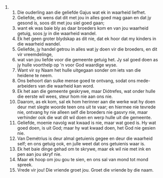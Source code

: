 <ol>
  <li>
    <ol>
      <li>Die ouderling aan die geliefde Gajus wat ek in waarheid liefhet.</li>
      <li>Geliefde, ek wens dat dit met jou in alles goed mag gaan en dat jy gesond is, soos dit met jou siel goed gaan;</li>
      <li>want ek was baie bly as daar broeders kom en van jou waarheid getuig, soos jy in die waarheid wandel.</li>
      <li>Ek het geen groter blydskap as dit nie, dat ek hoor dat my kinders in die waarheid wandel.</li>
      <li>Geliefde, jy handel getrou in alles wat jy doen vir die broeders, en dit vir vreemdelinge,</li>
      <li>wat van jou liefde voor die gemeente getuig het. Jy sal goed doen as jy hulle voorthelp op 'n voor God waardige wyse.</li>
      <li>Want vir sy Naam het hulle uitgegaan sonder om iets van die heidene te neem.</li>
      <li>Ons behoort dan sulke mense goed te ontvang, sodat ons mede-arbeiders van die waarheid kan word.</li>
      <li>Ek het aan die gemeente geskrywe, maar Diótrefes, wat onder hulle die eerste wil wees, steur hom nie aan ons nie.</li>
      <li>Daarom, as ek kom, sal ek hom herinner aan die werke wat hy doen deur met slegte woorde teen ons uit te vaar; en hiermee nie tevrede nie, ontvang hy nie alleen self die broeders nie gasvry nie, maar verhinder ook die wat dit wil doen en werp hulle uit die gemeente.</li>
      <li>Geliefde, moenie navolg wat kwaad is nie, maar wat goed is. Hy wat goed doen, is uit God; maar hy wat kwaad doen, het God nie gesien nie.</li>
      <li>Van Demétrius is deur almal getuienis gegee en deur die waarheid self; en ons getuig ook, en julle weet dat ons getuienis waar is.</li>
      <li>Ek het baie dinge gehad om te skrywe, maar ek wil nie met ink en pen aan jou skryf nie.</li>
      <li>Maar ek hoop om jou gou te sien, en ons sal van mond tot mond spreek.</li>
      <li>Vrede vir jou! Die vriende groet jou. Groet die vriende by die naam.</li>
    </ol>
  </li>
</ol>